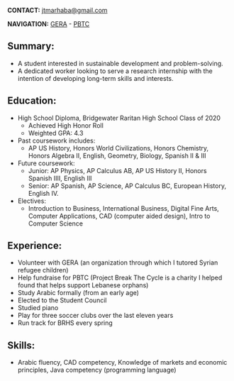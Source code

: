 **CONTACT:** [jtmarhaba@gmail.com](mailto:jtmarhaba@gmail.com)

**NAVIGATION:** [GERA](https://jadmarhaba.github.io/GERA/) - [PBTC](http://www.projectbreakthecycle.com)

## Summary:
- A student interested in sustainable development and problem-solving.
- A dedicated worker looking to serve a research internship with the intention of developing long-term skills and interests.

## Education: 
- High School Diploma, Bridgewater Raritan High School Class of 2020
  - Achieved High Honor Roll
  - Weighted GPA: 4.3
- Past coursework includes: 
  - AP US History, Honors World Civilizations, Honors Chemistry, Honors Algebra II, English, Geometry, Biology, Spanish II & III
- Future coursework:
  - Junior: AP Physics, AP Calculus AB, AP US History II, Honors Spanish IIII, English III
  - Senior: AP Spanish, AP Science, AP Calculus BC, European History, English IV. 
- Electives: 
  - Introduction to Business, International Business, Digital Fine Arts, Computer Applications, CAD (computer aided design), Intro to Computer Science

## Experience: 
- Volunteer with GERA (an organization through which I tutored Syrian refugee children)
- Help fundraise for PBTC (Project Break The Cycle is a charity I helped found that helps support Lebanese orphans)
- Study Arabic formally (from an early age)
- Elected to the Student Council
- Studied piano
- Play for three soccer clubs over the last eleven years
- Run track for BRHS every spring

## Skills: 
- Arabic fluency, CAD competency, Knowledge of markets and economic principles, Java competency (programming language)
